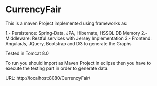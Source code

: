 # CurrencyFair
This is a maven Project implemented using frameworks as:

1.- Persistence: Spring-Data, JPA, Hibernate, HSSQL DB Memory
2.- Middleware: Restful services with Jersey Implementation
3.- Frontend: AngularJs, JQuery, Bootstrap and D3 to generate the Graphs 

Tested in Tomcat 8.0

To run you should import as Maven Project in eclipse then you have to execute the testing part in order to generate data.

URL: http://localhost:8080/CurrencyFair/